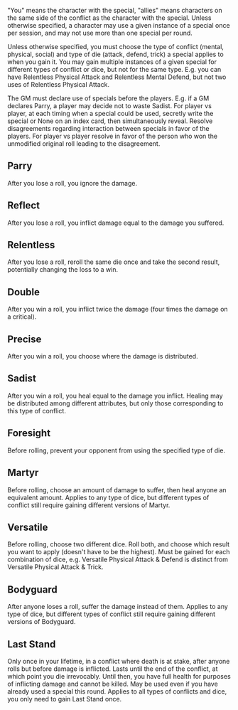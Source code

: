 "You" means the character with the special, "allies" means characters on the same side of the conflict as the character with the special.
Unless otherwise specified, a character may use a given instance of a special once per session, and may not use more than one special per round.

Unless otherwise specified, you must choose the type of conflict (mental, physical, social) and type of die (attack, defend, trick) a special applies to when you gain it.
You may gain multiple instances of a given special for different types of conflict or dice, but not for the same type.
E.g. you can have Relentless Physical Attack and Relentless Mental Defend, but not two uses of Relentless Physical Attack.

The GM must declare use of specials before the players.  E.g. if a GM declares Parry, a player may decide not to waste Sadist.
For player vs player, at each timing when a special could be used, secretly write the special or None on an index card, then simultaneously reveal.
Resolve disagreements regarding interaction between specials in favor of the players.  For player vs player resolve in favor of the person who won the unmodified original roll leading to the disagreement.

## Parry
After you lose a roll, you ignore the damage.

## Reflect
After you lose a roll, you inflict damage equal to the damage you suffered.

## Relentless
After you lose a roll, reroll the same die once and take the second result, potentially changing the loss to a win.

## Double
After you win a roll, you inflict twice the damage (four times the damage on a critical).

## Precise
After you win a roll, you choose where the damage is distributed.

## Sadist
After you win a roll, you heal equal to the damage you inflict.
Healing may be distributed among different attributes, but only those corresponding to this type of conflict.

## Foresight
Before rolling, prevent your opponent from using the specified type of die.

## Martyr
Before rolling, choose an amount of damage to suffer, then heal anyone an equivalent amount.
Applies to any type of dice, but different types of conflict still require gaining different versions of Martyr.

## Versatile
Before rolling, choose two different dice.  Roll both, and choose which result you want to apply (doesn't have to be the highest).
Must be gained for each combination of dice, e.g. Versatile Physical Attack & Defend is distinct from Versatile Physical Attack & Trick.

## Bodyguard
After anyone loses a roll, suffer the damage instead of them.
Applies to any type of dice, but different types of conflict still require gaining different versions of Bodyguard.

## Last Stand
Only once in your lifetime, in a conflict where death is at stake, after anyone rolls but before damage is inflicted.
Lasts until the end of the conflict, at which point you die irrevocably.
Until then, you have full health for purposes of inflicting damage and cannot be killed.
May be used even if you have already used a special this round.
Applies to all types of conflicts and dice, you only need to gain Last Stand once.
